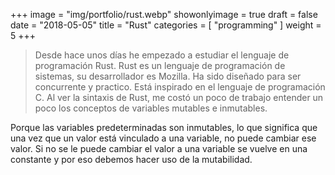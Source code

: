 +++
image = "img/portfolio/rust.webp"
showonlyimage = true
draft = false
date = "2018-05-05"
title = "Rust"
categories = [ "programming" ]
weight = 5
+++


>Desde hace unos días he empezado a estudiar el lenguaje de programación Rust. 
Rust es un lenguaje de programación de sistemas, su desarrollador es Mozilla. Ha sido diseñado para ser concurrente y practico. Está inspirado en el lenguaje de programación C.
Al ver la sintaxis de Rust, me costó un poco de trabajo entender un poco los conceptos de variables mutables e inmutables.

Porque las variables predeterminadas son inmutables, lo que significa que una vez que un valor está vinculado a una variable, no puede cambiar ese valor. Si no se le puede cambiar el valor a una variable se vuelve en una constante y por eso debemos hacer uso de la mutabilidad.

